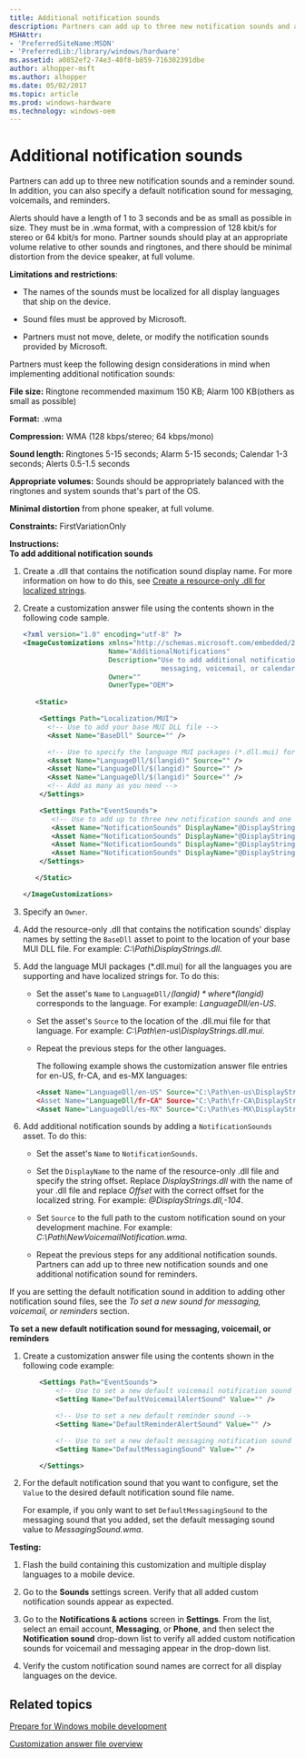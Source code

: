 ```yaml
---
title: Additional notification sounds
description: Partners can add up to three new notification sounds and a reminder sound. In addition, you can also specify a default notification sound for messaging, voicemails, and reminders.
MSHAttr:
- 'PreferredSiteName:MSDN'
- 'PreferredLib:/library/windows/hardware'
ms.assetid: a0852ef2-74e3-40f8-b859-716302391dbe
author: alhopper-msft
ms.author: alhopper
ms.date: 05/02/2017
ms.topic: article
ms.prod: windows-hardware
ms.technology: windows-oem
---
```


# Additional notification sounds


Partners can add up to three new notification sounds and a reminder sound. In addition, you can also specify a default notification sound for messaging, voicemails, and reminders.

Alerts should have a length of 1 to 3 seconds and be as small as possible in size. They must be in .wma format, with a compression of 128 kbit/s for stereo or 64 kbit/s for mono. Partner sounds should play at an appropriate volume relative to other sounds and ringtones, and there should be minimal distortion from the device speaker, at full volume.

**Limitations and restrictions**:

-   The names of the sounds must be localized for all display languages that ship on the device.

-   Sound files must be approved by Microsoft.

-   Partners must not move, delete, or modify the notification sounds provided by Microsoft.

Partners must keep the following design considerations in mind when implementing additional notification sounds:

**File size:** Ringtone recommended maximum 150 KB; Alarm 100 KB(others as small as possible)

**Format:** .wma

**Compression:** WMA (128 kbps/stereo; 64 kbps/mono)

**Sound length:** Ringtones 5-15 seconds; Alarm 5-15 seconds; Calendar 1-3 seconds; Alerts 0.5-1.5 seconds

**Appropriate volumes:** Sounds should be appropriately balanced with the ringtones and system sounds that's part of the OS.

**Minimal distortion** from phone speaker, at full volume.

<a href="" id="constraints---firstvariationonly"></a>**Constraints:** FirstVariationOnly  

<a href="" id="instructions-"></a>**Instructions:**  
**To add additional notification sounds**

1.  Create a .dll that contains the notification sound display name. For more information on how to do this, see [Create a resource-only .dll for localized strings](create-a-resource-only-dll-for-localized-strings.md).

2.  Create a customization answer file using the contents shown in the following code sample.

    ```XML
    <?xml version="1.0" encoding="utf-8" ?>
    <ImageCustomizations xmlns="http://schemas.microsoft.com/embedded/2004/10/ImageUpdate"  
                         Name="AdditionalNotifications"  
                         Description="Use to add additional notification sounds and set new default notification sounds for 
                                      messaging, voicemail, or calendar reminders."  
                         Owner=""  
                         OwnerType="OEM"> 
      
       <Static>  

        <Settings Path="Localization/MUI">  
          <!-- Use to add your base MUI DLL file -->
          <Asset Name="BaseDll" Source="" />

          <!-- Use to specify the language MUI packages (*.dll.mui) for the languages you are supporting and have localized strings for -->
          <Asset Name="LanguageDll/$(langid)" Source="" />
          <Asset Name="LanguageDll/$(langid)" Source="" />
          <Asset Name="LanguageDll/$(langid)" Source="" />
          <!-- Add as many as you need -->         
        </Settings>  

        <Settings Path="EventSounds">  
           <!-- Use to add up to three new notification sounds and one additional notification sound for calendar reminders -->
           <Asset Name="NotificationSounds" DisplayName="@DisplayStrings.dll,-Offset" Source="" />
           <Asset Name="NotificationSounds" DisplayName="@DisplayStrings.dll,-Offset" Source="" />
           <Asset Name="NotificationSounds" DisplayName="@DisplayStrings.dll,-Offset" Source="" />
           <Asset Name="NotificationSounds" DisplayName="@DisplayStrings.dll,-Offset" Source="" />
        </Settings>  

       </Static>

    </ImageCustomizations>
    ```

3.  Specify an `Owner`.

4.  Add the resource-only .dll that contains the notification sounds' display names by setting the `BaseDll` asset to point to the location of your base MUI DLL file. For example: *C:\\Path\\DisplayStrings.dll*.

5.  Add the language MUI packages (\*.dll.mui) for all the languages you are supporting and have localized strings for. To do this:

    -   Set the asset's `Name` to `LanguageDll/`*$(langid)* where *$(langid)* corresponds to the language. For example: *LanguageDll/en-US*.

    -   Set the asset's `Source` to the location of the .dll.mui file for that language. For example: *C:\\Path\\en-us\\DisplayStrings.dll.mui*.

    -   Repeat the previous steps for the other languages.

        The following example shows the customization answer file entries for en-US, fr-CA, and es-MX languages:

        ```XML
        <Asset Name="LanguageDll/en-US" Source="C:\Path\en-us\DisplayStrings.dll.mui” />
        <Asset Name="LanguageDll/fr-CA" Source="C:\Path\fr-CA\DisplayStrings.dll.mui" />
        <Asset Name="LanguageDll/es-MX" Source="C:\Path\es-MX\DisplayStrings.dll.mui" />
        ```

6.  Add additional notification sounds by adding a `NotificationSounds` asset. To do this:

    -   Set the asset's `Name` to `NotificationSounds`.

    -   Set the `DisplayName` to the name of the resource-only .dll file and specify the string offset. Replace *DisplayStrings.dll* with the name of your .dll file and replace *Offset* with the correct offset for the localized string. For example: *@DisplayStrings.dll,-104*.

    -   Set `Source` to the full path to the custom notification sound on your development machine. For example: *C:\\Path\\NewVoicemailNotification.wma*.

    -   Repeat the previous steps for any additional notification sounds. Partners can add up to three new notification sounds and one additional notification sound for reminders.

If you are setting the default notification sound in addition to adding other notification sound files, see the *To set a new sound for messaging, voicemail, or reminders* section.

**To set a new default notification sound for messaging, voicemail, or reminders**

1.  Create a customization answer file using the contents shown in the following code example:

    ```XML
        <Settings Path="EventSounds">
            <!-- Use to set a new default voicemail notification sound -->
            <Setting Name="DefaultVoicemailAlertSound" Value="" />

            <!-- Use to set a new default reminder sound -->
            <Setting Name="DefaultReminderAlertSound" Value="" />

            <!-- Use to set a new default messaging notification sound -->
            <Setting Name="DefaultMessagingSound" Value="" />

        </Settings>
    ```

2.  For the default notification sound that you want to configure, set the `Value` to the desired default notification sound file name.

    For example, if you only want to set `DefaultMessagingSound` to the messaging sound that you added, set the default messaging sound value to *MessagingSound.wma*.

<a href="" id="testing-"></a>**Testing:**  
1.  Flash the build containing this customization and multiple display languages to a mobile device.

2.  Go to the **Sounds** settings screen. Verify that all added custom notification sounds appear as expected.

3.  Go to the **Notifications & actions** screen in **Settings**. From the list, select an email account, **Messaging**, or **Phone**, and then select the **Notification sound** drop-down list to verify all added custom notification sounds for voicemail and messaging appear in the drop-down list.

4.  Verify the custom notification sound names are correct for all display languages on the device.

## Related topics

[Prepare for Windows mobile development](https://docs.microsoft.com/en-us/windows-hardware/manufacture/mobile/preparing-for-windows-mobile-development)

[Customization answer file overview](https://docs.microsoft.com/en-us/windows-hardware/customize/mobile/mcsf/customization-answer-file)
